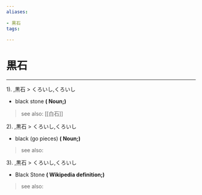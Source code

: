 ```yaml
---
aliases:
    
- 黒石
tags:
    
---
```


# 黒石
---
1).
,黒石 > くろいし,くろいし

- black stone
**( Noun;)**
> see also:  [[白石]]
            
2).
,黒石 > くろいし,くろいし

- black (go pieces)
**( Noun;)**
> see also: 
            
3).
,黒石 > くろいし,くろいし

- Black Stone
**( Wikipedia definition;)**
> see also: 
            